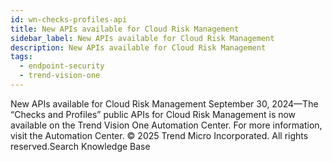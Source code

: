 ```yaml
---
id: wn-checks-profiles-api
title: New APIs available for Cloud Risk Management
sidebar_label: New APIs available for Cloud Risk Management
description: New APIs available for Cloud Risk Management
tags:
  - endpoint-security
  - trend-vision-one
---
```


 New APIs available for Cloud Risk Management September 30, 2024—The “Checks and Profiles” public APIs for Cloud Risk Management is now available on the Trend Vision One Automation Center. For more information, visit the Automation Center. © 2025 Trend Micro Incorporated. All rights reserved.Search Knowledge Base
